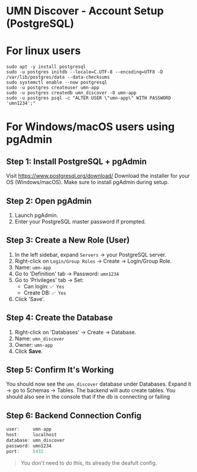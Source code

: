 # UMN Discover - Account Setup (PostgreSQL)

# For linux users
```
sudo apt -y install postgresql
sudo -u postgres initdb --locale=C.UTF-8 --encoding=UTF8 -D /var/lib/postgres/data --data-checksums
sudo systemctl enable --now postgresql
sudo -u postgres createuser umn-app
sudo -u postgres createdb umn_discover -O umn-app
sudo -u postgres psql -c "ALTER USER \"umn-app\" WITH PASSWORD 'umn1234';"
```

# For Windows/macOS users using pgAdmin


## Step 1: Install PostgreSQL + pgAdmin
Visit https://www.postgresql.org/download/
Download the installer for your OS (Windows/macOS).
Make sure to install pgAdmin during setup.

## Step 2: Open pgAdmin
1. Launch pgAdmin.
2. Enter your PostgreSQL master password if prompted.

## Step 3: Create a New Role (User)
1. In the left sidebar, expand ```Servers``` → your PostgreSQL server.
2. Right-click on ```Login/Group Roles``` → Create → Login/Group Role.
3. Name: ```umn-app```
4. Go to 'Definition' tab → Password: ```umn1234```
5. Go to 'Privileges' tab → Set:
   - Can login: ```✅ Yes```
   - Create DB: ```✅ Yes```
6. Click 'Save'.

## Step 4: Create the Database
1. Right-click on 'Databases' → Create → Database.
2. Name: ```umn_discover```
3. Owner: ```umn-app```
4. Click **Save**.

## Step 5: Confirm It's Working
You should now see the `umn_discover` database under Databases.
Expand it → go to Schemas → Tables.
The backend will auto create tables.
You should also see in the console that if the db is connecting or failing

## Step 6: Backend Connection Config
```js
user:     umn-app
host:     localhost
database: umn_discover
password: umn1234
port:     5432
```
> You don't need to do this, its already the deafult config.



